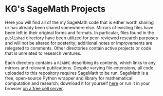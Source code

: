 # KG's SageMath Projects

Here you will find all of the my SageMath code that is either worth sharing or has already been shared somewhere else. Mirrors of existing files have been left in their original forms and formats. In particular, files found in the `published` directory have been utilized for peer-reviewed research purposes and will not be altered for posterity; additional notes or improvements are relegated to comments. Other directories contain active projects or code that is unrelated to research ventures.

Each directory contains a `README` describing its contents, which links to any mirrors and relevant publications. Despite varying file extensions, all code uploaded to this repository requires SageMath to be run. SageMath is a free, open-source Python wrapper and library for mathematical computation and research; download it for yourself [here](https://www.sagemath.org/) or run it in your browser [on a free cell server](https://sagecell.sagemath.org/).
